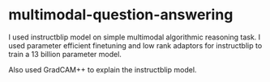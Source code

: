 # multimodal-question-answering

I used instructblip model on simple multimodal algorithmic reasoning task. I used parameter efficient finetuning and low rank adaptors for instructblip to train a 13 billion parameter model.

Also used GradCAM++ to explain the instructblip model.
